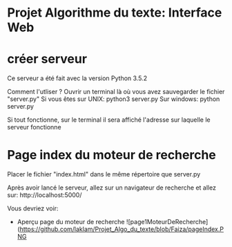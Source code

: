 # Projet Algorithme du texte: Interface Web

<h1> créer serveur</h1>
Ce serveur a été fait avec la version Python 3.5.2

Comment l'utliser ?
Ouvrir un terminal là où vous avez sauvegarder le fichier "server.py"
Si vous êtes sur UNIX: python3 server.py
Sur windows: python server.py

Si tout fonctionne, sur le terminal il sera affiché l'adresse sur laquelle le serveur fonctionne

<h1>Page index du moteur de recherche</h1>

Placer le fichier "index.html" dans le même répertoire que server.py

Après avoir lancé le serveur, allez sur un navigateur de recherche et allez sur: http://localhost:5000/

Vous devriez voir:

- Aperçu page du moteur de recherche
![page1MoteurDeRecherche](https://github.com/laklam/Projet_Algo_du_texte/blob/Faiza/pageIndex.PNG
